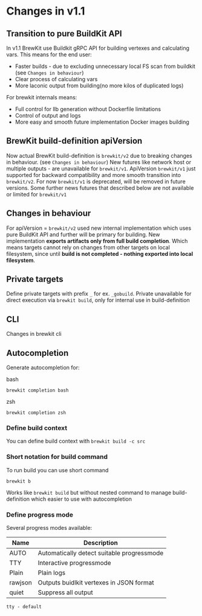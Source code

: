 # Changes in v1.1

## Transition to pure BuildKit API

In v1.1 BrewKit use Buildkit gRPC API for building vertexes and calculating vars.
This means for the end user:
* Faster builds - due to excluding unnecessary local FS scan from buildkit (see `Changes in behaviour`)
* Clear process of calculating vars
* More laconic output from building(no more kilos of duplicated logs)

For brewkit internals means:
* Full control for llb generation without Dockerfile limitations
* Control of output and logs
* More easy and smooth future implementation Docker images building

## BrewKit build-definition apiVersion

Now actual BrewKit build-definition is `brewkit/v2` due to breaking changes in behaviour. (see `Changes in behaviour`)
New futures like network host or multiple outputs - are unavailable for `brewkit/v1`.
ApiVersion `brewkit/v1` just supported for backward compatibility and more smooth transition into `brewkit/v2`.
For now `brewkit/v1` is deprecated, will be removed in future versions.
Some further news futures that described below are not available or limited for `brewkit/v1`

## Changes in behaviour

For apiVersion = `brewkit/v2` used new internal implementation which uses pure BuildKit API and further will be primary
for building. 
New implementation **exports artifacts only from full build completion**.
Which means targets cannot rely on changes from other targets on local filesystem, since until **build is not completed - nothing exported into local filesystem**.

## Private targets

Define private targets with prefix `_` for ex. `_gobuild`.
Private unavailable for direct execution via `brewkit build`, only for internal use in build-definition 

## CLI

Changes in brewkit cli

## Autocompletion

Generate autocompletion for:

bash
```shell
brewkit completion bash
```

zsh
```shell
brewkit completion zsh
```

### Define build context

You can define build context with `brewkit build -c src`

### Short notation for build command

To run build you can use short command
```shell
brewkit b
```

Works like `brewkit build` but without nested command to manage build-definition 
which easier to use with autocompletion

### Define progress mode

Several progress modes available:

| Name    | Description                                |
|---------|--------------------------------------------|
| AUTO    | Automatically detect suitable progressmode |
| TTY     | Interactive progressmode                   |
| Plain   | Plain logs                                 |
| rawjson | Outputs buidlkit vertexes in JSON format   |
| quiet   | Suppress all output                        |


```shell
tty - default
```